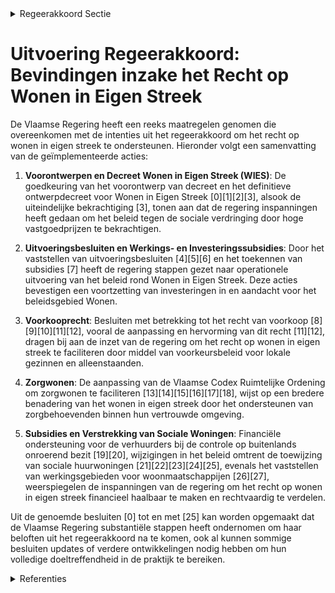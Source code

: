 

<details>
        <summary>Regeerakkoord Sectie </summary>
        <p>6.3.1 Recht op wonen in eigen streek Het recht op wonen in eigen streek is verre van evident. Veel jongeren en gezinnen worden weggedrukt door de stijgende grond- en woon-prijzen. Daarom zorgen we er ervoor dat een band met de gemeente of streek steeds voorrang geeft voor wie kandidaat is voor een sociale huur- of koopwoning. Daarnaast grijpen we ook in op de private woonmarkt door het grond- en pandendecreet zo aan te passen dat gemeenten desgewenst een specifiek aandeel kavels of percelen exclusief kunnen voorbehouden voor inwoners die een duidelijke band met de gemeente of streek kunnen aantonen. We blijven inzetten op Vlabinvest en Vlabzorginvest. </p>
        </details> 

# Uitvoering Regeerakkoord: Bevindingen inzake het Recht op Wonen in Eigen Streek

De Vlaamse Regering heeft een reeks maatregelen genomen die overeenkomen met de intenties uit het regeerakkoord om het recht op wonen in eigen streek te ondersteunen. Hieronder volgt een samenvatting van de geïmplementeerde acties:

1. **Voorontwerpen en Decreet Wonen in Eigen Streek (WIES)**: De goedkeuring van het voorontwerp van decreet en het definitieve ontwerpdecreet voor Wonen in Eigen Streek \[0\]\[1\]\[2\]\[3\], alsook de uiteindelijke bekrachtiging \[3\], tonen aan dat de regering inspanningen heeft gedaan om het beleid tegen de sociale verdringing door hoge vastgoedprijzen te bekrachtigen.

2. **Uitvoeringsbesluiten en Werkings- en Investeringssubsidies**: Door het vaststellen van uitvoeringsbesluiten \[4\]\[5\]\[6\] en het toekennen van subsidies \[7\] heeft de regering stappen gezet naar operationele uitvoering van het beleid rond Wonen in Eigen Streek. Deze acties bevestigen een voortzetting van investeringen in en aandacht voor het beleidsgebied Wonen.

3. **Voorkooprecht**: Besluiten met betrekking tot het recht van voorkoop \[8\]\[9\]\[10\]\[11\]\[12\], vooral de aanpassing en hervorming van dit recht \[11\]\[12\], dragen bij aan de inzet van de regering om het recht op wonen in eigen streek te faciliteren door middel van voorkeursbeleid voor lokale gezinnen en alleenstaanden.

4. **Zorgwonen**: De aanpassing van de Vlaamse Codex Ruimtelijke Ordening om zorgwonen te faciliteren \[13\]\[14\]\[15\]\[16\]\[17\]\[18\], wijst op een bredere benadering van het wonen in eigen streek door het ondersteunen van zorgbehoevenden binnen hun vertrouwde omgeving.

5. **Subsidies en Verstrekking van Sociale Woningen**: Financiële ondersteuning voor de verhuurders bij de controle op buitenlands onroerend bezit \[19\]\[20\], wijzigingen in het beleid omtrent de toewijzing van sociale huurwoningen \[21\]\[22\]\[23\]\[24\]\[25\], evenals het vaststellen van werkingsgebieden voor woonmaatschappijen \[26\]\[27\], weerspiegelen de inspanningen van de regering om het recht op wonen in eigen streek financieel haalbaar te maken en rechtvaardig te verdelen.

Uit de genoemde besluiten \[0\] tot en met \[25\] kan worden opgemaakt dat de Vlaamse Regering substantiële stappen heeft ondernomen om haar beloften uit het regeerakkoord na te komen, ook al kunnen sommige besluiten updates of verdere ontwikkelingen nodig hebben om hun volledige doeltreffendheid in de praktijk te bereiken.

<details>
        <summary> Referenties</summary>
        **[\[0\]](http://themis.vlaanderen.be/id/nieuwsbrief-info/637C8F8734B8770AF8FDF217)** : **(2022-11-25)** Wonen in eigen streek: voorontwerp van decreet Voorontwerp van decreet over wonen in eigen streek  De afgelopen decennia werd het voor vele jonge mensen of minder kapitaalkrachtige mensen steeds moeil... 

**[\[1\]](http://themis.vlaanderen.be/id/nieuwsbericht/63DA273A2E929B312AB5C5E2)** : **(2023-02-03)** Wonen in eigen streek: voorontwerp van decreet Voorontwerp van decreet over wonen in eigen streek  De afgelopen decennia werd het voor vele jonge mensen of minder kapitaalkrachtige mensen steeds moeil... 

**[\[2\]](http://themis.vlaanderen.be/id/nieuwsbericht/6448D7E2CA1CB15B58CF51A0)** : **(2023-04-28)** Wonen in eigen streek: ontwerpdecreet Ontwerpdecreet over wonen in eigen streek  De afgelopen decennia werd het voor vele jonge mensen of minder kapitaalkrachtige mensen steeds moeilijker om een eigen... 

**[\[3\]](http://themis.vlaanderen.be/id/nieuwsbericht/649440492D77B42474D4DBCC)** : **(2023-06-23)** Decreet Wonen in eigen streek Bekrachtiging en afkondiging van het decreet over wonen in eigen streek, aangenomen door het Vlaams Parlement op 21 juni 2023  De Vlaamse Regering beslist tot bekrachtigi... 

**[\[4\]](http://themis.vlaanderen.be/id/nieuwsbericht/65707520E2E2C9E5814BED79)** : **(2023-12-08)** Decreet wonen in eigen streek: uitvoeringsbesluit Ontwerpbesluit van de Vlaamse Regering tot uitvoering van het decreet van 23 juni 2023 over wonen in eigen streek  De afgelopen decennia werd het voor... 

**[\[5\]](http://themis.vlaanderen.be/id/nieuwsbericht/64AE44780592342F299DB95D)** : **(2023-07-14)** Decreet wonen in eigen streek: uitvoeringsbesluit Voorontwerp van besluit van de Vlaamse Regering tot uitvoering van het decreet van 23 juni 2023 over wonen in eigen streek  De afgelopen decennia werd... 

**[\[6\]](http://themis.vlaanderen.be/id/nieuwsbericht/6513D8543605E1AC863C0333)** : **(2023-09-29)** Decreet wonen in eigen streek: uitvoeringsbesluit Voorontwerp van besluit van de Vlaamse Regering tot uitvoering van het decreet van 23 juni 2023 over wonen in eigen streek  De afgelopen decennia werd... 

**[\[7\]](http://themis.vlaanderen.be/id/nieuwsbericht/65782B80E2E2C9E5814C0241)** : **(2023-12-15)** Werkings- en investeringssubsidie Agentschap voor woon- en zorginfrastructuurbeleid voor Vlaams-Brabant voor ondersteuning Wonen in Eigen Streek A. Ontwerpbesluit van de Vlaamse Regering tot toekennin... 

**[\[8\]](http://themis.vlaanderen.be/id/resource/2b3b7fe0-4925-11ec-94bb-99a9d1e168fe)** : **(2021-02-05)** Recht van voorkoop: lijst van gemeenten Ontwerpbesluit van de Vlaamse Regering tot vaststelling van de lijst van gemeenten, vermeld in artikel 5.78 van de Vlaamse Codex Wonen van 2021, in het kader va... 

**[\[9\]](http://themis.vlaanderen.be/id/nieuwsbericht/63E35FCA2E929B312AB5D05B)** : **(2023-02-10)** Adviesplicht recht van voorkoop Ontwerpbesluit van de Vlaamse Regering tot vaststelling van de lijst van gemeenten, vermeld in artikel 5.78 van de Vlaamse Codex Wonen van 2021, in het kader van de voo... 

**[\[10\]](http://themis.vlaanderen.be/id/resource/7af416b0-4924-11ec-94bb-99a9d1e168fe)** : **(2021-03-26)** Adviesplicht recht van voorkoop: gewijzigde lijst gemeenten Ontwerpbesluit van de Vlaamse Regering tot wijziging van artikel 1 van het besluit van de Vlaamse Regering van 5 februari 2021 tot vaststell... 

**[\[11\]](http://themis.vlaanderen.be/id/nieuwsbericht/645B9CFB8E8235823F6B7552)** : **(2023-05-12)** Recht van voorkoop: wijziging besluit Vlaamse Codex Wonen Voorontwerp van besluit van de Vlaamse Regering tot wijziging van het Besluit Vlaamse Codex Wonen van 2021, wat betreft het recht van voorkoop... 

**[\[12\]](http://themis.vlaanderen.be/id/nieuwsbericht/649BE3852D77B42474D4E8FF)** : **(2023-06-30)** Hervorming recht van voorkoop: wijziging besluit Vlaamse Codex Wonen Ontwerpbesluit van de Vlaamse Regering tot wijziging van het Besluit Vlaamse Codex Wonen van 2021, wat betreft het recht van voorko... 

**[\[13\]](http://themis.vlaanderen.be/id/resource/95b450d0-4926-11ec-94bb-99a9d1e168fe)** : **(2020-11-27)** Uitbreiding mogelijkheid zorgwonen: wijziging Vlaamse Codex Ruimtelijke Ordening Voorontwerp van decreet tot wijziging van de Vlaamse Codex Ruimtelijke Ordening van 15 mei 2009 wat betreft zorgwonen  ... 

**[\[14\]](http://themis.vlaanderen.be/id/resource/d797e8b0-4924-11ec-94bb-99a9d1e168fe)** : **(2021-02-26)** Uitbreiding toepassingsgebied zorgwonen met bijgebouwen en mobiele units: wijziging Vlaamse Codex Ruimtelijke Ordening Voorontwerp van decreet tot wijziging van de Vlaamse Codex Ruimtelijke Ordening v... 

**[\[15\]](http://themis.vlaanderen.be/id/nieuwsbrief-info/607EE4F5364ED900080004C6)** : **(2021-04-23)** Uitbreiding toepassingsgebied zorgwonen met bijgebouwen en mobiele units: wijziging Vlaamse Codex Ruimtelijke Ordening Ontwerpdecreet tot wijziging van de Vlaamse Codex Ruimtelijke Ordening van 15 mei... 

**[\[16\]](http://themis.vlaanderen.be/id/nieuwsbrief-info/60F13170364ED900080017B4)** : **(2021-07-16)** Inwerkingtreding decreet dat de Vlaamse Codex Ruimtelijke Ordening wijzigt wat betreft zorgwonen Voorontwerp van besluit van de Vlaamse Regering tot regeling van de inwerkingtreding van het decreet va... 

**[\[17\]](http://themis.vlaanderen.be/id/nieuwsbrief-info/60DEAC14364ED90008000426)** : **(2021-07-02)** Inwerkingtreding decreet dat de Vlaamse Codex Ruimtelijke Ordening wijzigt wat betreft zorgwonen Voorontwerp van besluit van de Vlaamse Regering tot regeling van de inwerkingtreding van het decreet va... 

**[\[18\]](http://themis.vlaanderen.be/id/nieuwsbrief-info/60C895EE364ED900080003D2)** : **(2021-06-18)** Uitbreiding toepassingsgebied zorgwonen met bijgebouwen en mobiele units: wijzigingsdecreet Vlaamse Codex Ruimtelijke Ordening Bekrachtiging en afkondiging van het decreet tot wijziging van de Vlaamse... 

**[\[19\]](http://themis.vlaanderen.be/id/resource/a94f9ca0-4924-11ec-94bb-99a9d1e168fe)** : **(2021-03-12)** Sociale verhuurders: vergoeding onderzoek buitenlands onroerend bezit sociale huurders Voorontwerp van besluit van de Vlaamse Regering tot vergoeding van sociale verhuurders voor het uitvoeren van ond... 

**[\[20\]](http://themis.vlaanderen.be/id/nieuwsbrief-info/60A51241364ED9000800038D)** : **(2021-05-21)** Sociale verhuurders: vergoeding onderzoek buitenlands onroerend bezit sociale huurders Ontwerpbesluit van de Vlaamse Regering tot vergoeding van sociale verhuurders voor het uitvoeren van onderzoek na... 

**[\[21\]](http://themis.vlaanderen.be/id/nieuwsbericht/65816F44E2E2C9E5814C2104)** : **(2023-12-22)** Voorrangsregel lokale binding geconventioneerde huurwoningen: wijziging Besluit Vlaamse Codex Wonen 2021 Voorontwerp van besluit van de Vlaamse Regering tot wijziging van het Besluit Vlaamse Codex Won... 

**[\[22\]](http://themis.vlaanderen.be/id/nieuwsbrief-info/60ED78EF364ED90008001479)** : **(2021-07-16)** Wijziging besluit Vlaamse Codex Wonen 2021: sociale huur Voorontwerp van besluit van de Vlaamse Regering tot wijziging van het Besluit Vlaamse Codex Wonen van 2021, wat betreft de sociale huur  De Vla... 

**[\[23\]](http://themis.vlaanderen.be/id/nieuwsbrief-info/615C4815364ED900090001B1)** : **(2021-10-08)** Wijziging besluit Vlaamse Codex Wonen 2021: sociale huur Voorontwerp van besluit van de Vlaamse Regering tot wijziging van het Besluit Vlaamse Codex Wonen van 2021, wat betreft de sociale huur  Na adv... 

**[\[24\]](http://themis.vlaanderen.be/id/nieuwsbericht/64AE5AA90592342F299DB9D3)** : **(2023-07-14)** Wijziging Besluit Vlaamse Codex Wonen 2021: sociale huurprijsberekening en huursubsidie voor huurders van ingehuurde sociale woningen Voorontwerp van besluit van de Vlaamse Regering tot wijziging van ... 

**[\[25\]](http://themis.vlaanderen.be/id/nieuwsbrief-info/61B85464364ED9000900102B)** : **(2021-12-17)** Wijziging besluit Vlaamse Codex Wonen 2021: sociale huur Ontwerpbesluit van de Vlaamse Regering tot wijziging van het Besluit Vlaamse Codex Wonen van 2021, wat betreft de sociale huur  Na advies van d... 

**[\[26\]](http://themis.vlaanderen.be/id/nieuwsbrief-info/61FCE1E7D5F0FAFA87AFAABE)** : **(2022-02-04)** Vaststellen werkingsgebieden woonmaatschappijen 42 ontwerpbesluiten van de Vlaamse Regering tot vaststelling van de werkingsgebieden voor woonmaatschappijen  De Vlaamse Codex Wonen voorziet dat tegen ... 

**[\[27\]](http://themis.vlaanderen.be/id/nieuwsbrief-info/62CD2FBD8E6C4430A8898752)** : **(2022-07-15)** Vaststelling verhouding stemrechten woonmaatschappijen 40 ontwerpbesluiten van de Vlaamse Regering tot vaststelling van verhouding van de stemrechten tussen de in de werkingsgebieden voor woonmaatscha... 
        </details> 

